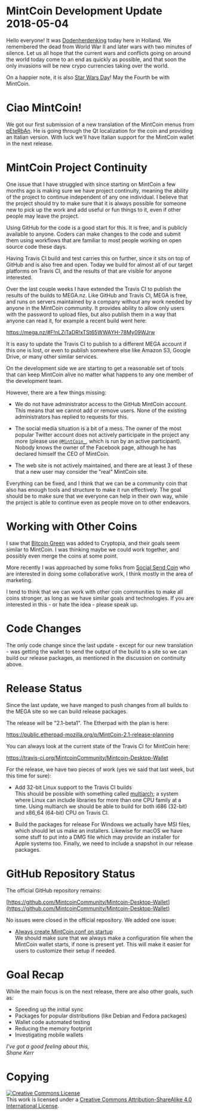# MintCoin Development Update 2018-05-04

Hello everyone! It was
[Dodenherdenking](https://en.wikipedia.org/wiki/Remembrance_of_the_Dead)
today here in Holland. We remembered the dead from World War II and
later wars with two minutes of silence. Let us all hope that the
current wars and conflicts going on around the world today come to an
end as quickly as possible, and that soon the only invasions will be
new crypo currencies taking over the world.

On a happier note, it is also
[Star Wars Day](https://en.wikipedia.org/wiki/Star_Wars_Day)! May the
Fourth be with MintCoin.

# Ciao MintCoin!

We got our first submission of a new translation of the MintCoin
menus from [pEteRbAn](http://maxpetri.com). He is going through the Qt
localization for the coin and providing an Italian version. With luck
we'll have Italian support for the MintCoin wallet in the next
release.

# MintCoin Project Continuity

One issue that I have struggled with since starting on MintCoin a few
months ago is making sure we have project continuity, meaning the
ability of the project to continue independent of any one individual.
I believe that the project should try to make sure that it is always
possible for someone new to pick up the work and add useful or fun
things to it, even if other people may leave the project.

Using GitHub for the code is a good start for this. It is free, and is
publicly available to anyone. Coders can make changes to the code and
submit them using workflows that are familiar to most people working on
open source code these days.

Having Travis CI build and test carries this on further, since it sits
on top of GitHub and is also free and open. Today we build for almost
all of our target platforms on Travis CI, and the results of that are
visible for anyone interested.

Over the last couple weeks I have extended the Travis CI to publish
the results of the builds to MEGA.nz. Like GitHub and Travis CI, MEGA
is free, and runs on servers maintained by a company without any work
needed by anyone in the MintCoin community. It provides ability to
allow only users with the password to upload files, but also publish
them in a way that anyone can read it, for example a recent build went
here:

https://mega.nz/#F!nLZiTaDR!xTSt65WWAYH-78My09WJrw

It is easy to update the Travis CI to publish to a different MEGA
account if this one is lost, or even to publish somewhere else like
Amazon S3, Google Drive, or many other similar services.

On the development side we are starting to get a reasonable set of
tools that can keep MintCoin alive no matter what happens to any one
member of the development team.

However, there are a few things missing:

* We do not have administrator access to the GitHub MintCoin account.
  This means that we cannot add or remove users. None of the existing
  administrators has replied to requests for this.

* The social media situation is a bit of a mess. The owner of the most
  popular Twitter account does not actively participate in the project
  any more (please use
  [`@MintCoin_`](https://twitter.com/MintCoin_),
  which is run by an active participant). Nobody knows the owner of
  the Facebook page, although he has declared himself the CEO of
  MintCoin.
  
* The web site is not actively maintained, and there are at least 3 of
  these that a new user may consider the "real" MintCoin site.

Everything can be fixed, and I think that we can be a community coin
that also has enough tools and structure to make it run effectively.
The goal should be to make sure that we everyone can help in their own
way, while the project is able to continue even as people move on to
other endeavors.

# Working with Other Coins

I saw that [Bitcoin Green](https://www.savebitcoin.io/) was added to
Cryptopia, and their goals seem similar to MintCoin. I was thinking
maybe we could work together, and possibly even merge the coins at
some point.

More recently I was approached by some folks from [Social Send
Coin](https://socialsend.io/) who are interested in doing some
collaborative work, I think mostly in the area of marketing.

I tend to think that we can work with other coin communities to make
all coins stronger, as long as we have similar goals and technologies.
If you are interested in this - or hate the idea - please speak up.

# Code Changes

The only code change since the last update - except for our new
translation - was getting the wallet to send the output of the build
to a site so we can build our release packages, as mentioned in the
discussion on continuity above.

# Release Status

Since the last update, we have manged to push changes from all builds
to the MEGA site so we can build release packages.

The release will be "2.1-beta1".  The Etherpad with the plan is here:

https://public.etherpad-mozilla.org/p/MintCoin-2.1-release-planning

You can always look at the current state of the Travis CI for MintCoin
here: 

https://travis-ci.org/MintcoinCommunity/Mintcoin-Desktop-Wallet

For the release, we have two pieces of work (yes we said that last
week, but this time for sure):

* Add 32-bit Linux support to the Travis CI builds  
  This should be possible with something called
  [multiarch](https://wiki.debian.org/Multiarch); a system where Linux
  can include libraries for more than one CPU family at a time. Using
  multiarch we should be able to build for both i686 (32-bit) and
  x86_64 (64-bit) CPU on Travis CI.

* Build the packages for release
  For Windows we actually have MSI files, which should let us make an
  installers. Likewise for macOS we have some stuff to put into a DMG
  file which may provide an installer for Apple systems too. Finally,
  we need to include a snapshot in our release packages.

# GitHub Repository Status

The official GitHub repository remains:

[https://github.com/MintcoinCommunity/Mintcoin-Desktop-Wallet](https://github.com/MintcoinCommunity/Mintcoin-Desktop-Wallet)

No issues were closed in the official repository. We added one issue:

* [Always create MintCoin.conf on startup](https://github.com/MintcoinCommunity/Mintcoin-Desktop-Wallet/issues/65)  
  We should make sure that we always make a configuration file when
  the MintCoin wallet starts, if none is present yet. This will make
  it easier for users to customize their setup if needed.

# Goal Recap

While the main focus is on the next release, there are also other
goals, such as:

* Speeding up the initial sync
* Packages for popular distributions (like Debian and Fedora packages)
* Wallet code automated testing
* Reducing the memory footprint
* Investigating mobile wallets

_I've got a good feeling about this,  
Shane Kerr_

# Copying

<a rel="license" href="http://creativecommons.org/licenses/by-sa/4.0/"><img alt="Creative Commons License" style="border-width:0" src="https://i.creativecommons.org/l/by-sa/4.0/88x31.png" /></a><br />This work is licensed under a <a rel="license" href="http://creativecommons.org/licenses/by-sa/4.0/">Creative Commons Attribution-ShareAlike 4.0 International License</a>.
